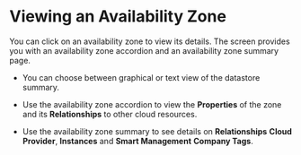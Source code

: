# Viewing an Availability Zone

You can click on an availability zone to view its details. The screen
provides you with an availability zone accordion and an availability
zone summary page.

- You can choose between graphical or text view of the datastore summary.

- Use the availability zone accordion to view the **Properties** of the zone and its **Relationships** to other cloud resources.

- Use the availability zone summary to see details on **Relationships** **Cloud Provider**, **Instances** and **Smart Management** **Company Tags**.
